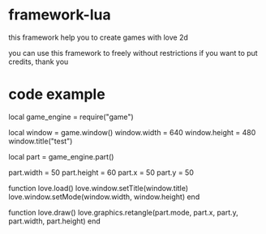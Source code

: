 # framework-lua
this framework help you to create games with love 2d


you can use this framework to freely without restrictions
if you want to put credits, thank you


# code example
local game_engine = require("game")

local window = game.window() window.width = 640 window.height = 480 window.title("test")

local part = game_engine.part()

part.width = 50 
part.height = 60 
part.x = 50 
part.y = 50

function love.load() 
  love.window.setTitle(window.title) 
  love.window.setMode(window.width, window.height) 
end

function love.draw() 
  love.graphics.retangle(part.mode, part.x, part.y, part.width, part.height) 
end
